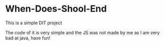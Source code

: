 # When-Does-Shool-End
This is a simple DIT project

The code of it is very simple and the JS was not made by me as I am very bad at java, have fun!
